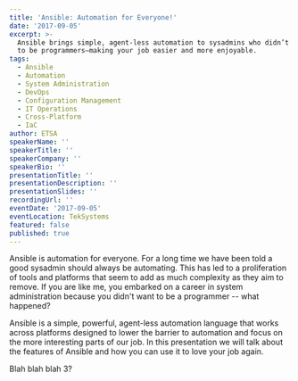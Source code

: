 ```yaml
---
title: 'Ansible: Automation for Everyone!'
date: '2017-09-05'
excerpt: >-
  Ansible brings simple, agent-less automation to sysadmins who didn’t sign up
  to be programmers—making your job easier and more enjoyable.
tags:
  - Ansible
  - Automation
  - System Administration
  - DevOps
  - Configuration Management
  - IT Operations
  - Cross-Platform
  - IaC
author: ETSA
speakerName: ''
speakerTitle: ''
speakerCompany: ''
speakerBio: ''
presentationTitle: ''
presentationDescription: ''
presentationSlides: ''
recordingUrl: ''
eventDate: '2017-09-05'
eventLocation: TekSystems
featured: false
published: true
---
```


Ansible is automation for everyone. For a long time we have been told a good sysadmin should always be automating. This has led to a proliferation of tools and platforms that seem to add as much complexity as they aim to remove. If you are like me, you embarked on a career in system administration because you didn't want to be a programmer -- what happened?

​Ansible is a simple, powerful, agent-less automation language that works across platforms designed to lower the barrier to automation and focus on the more interesting parts of our job. In this presentation we will talk about the features of Ansible and how you can use it to love your job again.

Blah blah blah 3?
